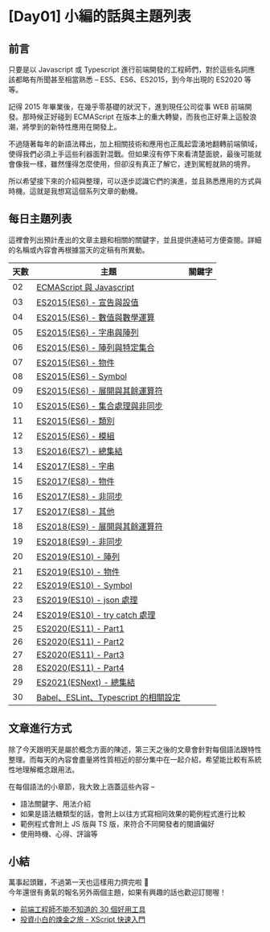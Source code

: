 # [Day01] 小編的話與主題列表

## 前言

只要是以 Javascript 或 Typescript 進行前端開發的工程師們，對於這些名詞應該都略有所聞甚至相當熟悉 – ES5、ES6、ES2015，到今年出現的 ES2020 等等。

記得 2015 年畢業後，在幾乎零基礎的狀況下，進到現任公司從事 WEB 前端開發。那時候正好碰到 ECMAScript 在版本上的重大轉變，而我也正好乘上這股浪潮，將學到的新特性應用在開發上。

不過隨著每年的新語法釋出，加上相關技術和應用也正風起雲湧地翻轉前端領域，使得我們必須上手這些利器面對混戰。但如果沒有停下來看清楚面貌，最後可能就會像我一樣，雖然懂得怎麼使用，但卻沒有真正了解它，達到駕輕就熟的境界。

所以希望接下來的介紹與整理，可以逐步認識它們的演進，並且熟悉應用的方式與時機。這就是我想寫這個系列文章的動機。

## 每日主題列表

這裡會列出預計產出的文章主題和相關的關鍵字，並且提供連結可方便查閱。詳細的名稱或內容會再根據當天的定稿有所異動。

| 天數 | 主題                                     | 關鍵字 |
| ---- | ---------------------------------------- | ------ |
| 02   | [ECMAScript 與 Javascript]()             |        |
| 03   | [ES2015(ES6) - 宣告與設值]()             |        |
| 04   | [ES2015(ES6) - 數值與數學運算]()         |        |
| 05   | [ES2015(ES6) - 字串與陣列]()             |        |
| 06   | [ES2015(ES6) - 陣列與特定集合]()         |        |
| 07   | [ES2015(ES6) - 物件]()                   |        |
| 08   | [ES2015(ES6) - Symbol]()                 |        |
| 09   | [ES2015(ES6) - 展開與其餘運算符]()       |        |
| 10   | [ES2015(ES6) - 集合處理與非同步]()       |        |
| 11   | [ES2015(ES6) - 類別]()                   |        |
| 12   | [ES2015(ES6) - 模組]()                   |        |
| 13   | [ES2016(ES7) - 總集結]()                 |        |
| 14   | [ES2017(ES8) - 字串]()                   |        |
| 15   | [ES2017(ES8) - 物件]()                   |        |
| 16   | [ES2017(ES8) - 非同步]()                 |        |
| 17   | [ES2017(ES8) - 其他]()                   |        |
| 18   | [ES2018(ES9) - 展開與其餘運算符]()       |        |
| 19   | [ES2018(ES9) - 非同步]()                 |        |
| 20   | [ES2019(ES10) - 陣列]()                  |        |
| 21   | [ES2019(ES10) - 物件]()                  |        |
| 22   | [ES2019(ES10) - Symbol]()                |        |
| 23   | [ES2019(ES10) - json 處理]()             |        |
| 24   | [ES2019(ES10) - try catch 處理]()        |        |
| 25   | [ES2020(ES11) - Part1]()                 |        |
| 26   | [ES2020(ES11) - Part2]()                 |        |
| 27   | [ES2020(ES11) - Part3]()                 |        |
| 28   | [ES2020(ES11) - Part4]()                 |        |
| 29   | [ES2021(ESNext) - 總集結]()              |        |
| 30   | [Babel、ESLint、Typescript 的相關設定]() |        |

## 文章進行方式

除了今天跟明天是屬於概念方面的陳述，第三天之後的文章會針對每個語法跟特性整理。而每天的內容會盡量將性質相近的部分集中在一起介紹，希望能比較有系統性地理解概念跟用法。

在每個語法的小章節，我大致上涵蓋這些內容 –

- 語法關鍵字、用法介紹
- 如果是語法糖類型的話，會附上以往方式寫相同效果的範例程式進行比較
- 範例程式會附上 JS 版與 TS 版，來符合不同開發者的閱讀偏好
- 使用時機、心得、評論等

## 小結

萬事起頭難，不過第一天也這樣用力擠完啦 🎉  
今年還很有勇氣的報名另外兩個主題，如果有興趣的話也歡迎訂閱喔！

- [前端工程師不能不知道的 30 個好用工具]()
- [投資小白的煉金之旅 - XScript 快速入門]()
